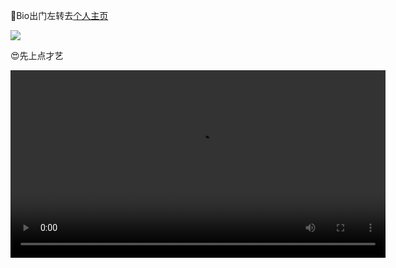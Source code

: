 🤔Bio出门左转去[个人主页](https://dannhiroaki.github.io/)

<p>
  <img src="https://github-readme-stats.vercel.app/api?username=DANNHIROAKI&show_icons=true&theme=vision-friendly-dark">
</p>

😍先上点才艺

<video width="600" controls>
  <source src="https://raw.githubusercontent.com/DANNHIROAKI/New-Picture-Bed/main/img/%E4%B8%80%E5%A4%A9%E4%B8%8D%E5%90%AC%E6%B5%91%E8%BA%AB%E9%9A%BE%E5%8F%97%EF%BC%8C2min30s%E4%B9%8C%E8%90%A8%E5%A5%87%E6%AD%BB%E5%8A%A8%E9%9D%99%E7%BA%AF%E4%BA%AB%E7%89%88.mp4" type="video/mp4">
  Your browser does not support the video tag.
</video>
